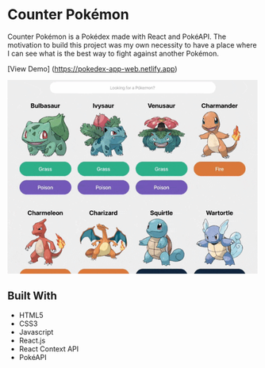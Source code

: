 # Counter Pokémon

Counter Pokémon is a Pokédex made with React and PokéAPI. The motivation to build this project was my own necessity to have a place where I can see what is the best way to fight against another Pokémon.

[View Demo] (https://pokedex-app-web.netlify.app)

![preview-img](./images/preview.gif)

## Built With

* HTML5
* CSS3
* Javascript
* React.js
* React Context API
* PokéAPI
